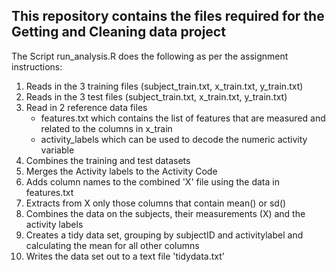 ## This repository contains the files required for the Getting and Cleaning data project

The Script run_analysis.R does the following as per the assignment instructions:

1. Reads in the 3 training files (subject_train.txt, x_train.txt, y_train.txt)
2. Reads in the 3 test files  (subject_train.txt, x_train.txt, y_train.txt)
3. Read in 2 reference data files
    * features.txt which contains the list of features that are measured and related to the columns in x_train
    * activity_labels which can be used to decode the numeric activity variable  	 
4. Combines the training and test datasets
5. Merges the Activity labels to the Activity Code
6. Adds column names to the combined 'X' file using the data in features.txt
7. Extracts from X only those columns that contain mean() or sd()
8. Combines the data on the subjects, their measurements (X) and the activity labels
9. Creates a tidy data set, grouping by subjectID and activitylabel and calculating the mean for all other columns
10. Writes the data set out to a text file 'tidydata.txt'

	